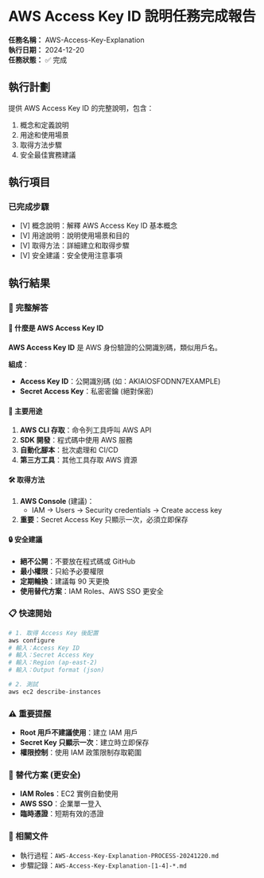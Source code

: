 # AWS Access Key ID 說明任務完成報告

**任務名稱：** AWS-Access-Key-Explanation  
**執行日期：** 2024-12-20  
**任務狀態：** ✅ 完成

## 執行計劃
提供 AWS Access Key ID 的完整說明，包含：
1. 概念和定義說明
2. 用途和使用場景
3. 取得方法步驟
4. 安全最佳實務建議

## 執行項目
### 已完成步驟
- [V] 概念說明：解釋 AWS Access Key ID 基本概念
- [V] 用途說明：說明使用場景和目的
- [V] 取得方法：詳細建立和取得步驟
- [V] 安全建議：安全使用注意事項

## 執行結果
### 🎯 完整解答

#### 🔑 什麼是 AWS Access Key ID
**AWS Access Key ID** 是 AWS 身份驗證的公開識別碼，類似用戶名。

**組成**：
- **Access Key ID**：公開識別碼 (如：AKIAIOSFODNN7EXAMPLE)
- **Secret Access Key**：私密密鑰 (絕對保密)

#### 🎯 主要用途
1. **AWS CLI 存取**：命令列工具呼叫 AWS API
2. **SDK 開發**：程式碼中使用 AWS 服務
3. **自動化腳本**：批次處理和 CI/CD
4. **第三方工具**：其他工具存取 AWS 資源

#### 🛠️ 取得方法
1. **AWS Console** (建議)：
   - IAM → Users → Security credentials → Create access key
2. **重要**：Secret Access Key 只顯示一次，必須立即保存

#### 🔒 安全建議
- **絕不公開**：不要放在程式碼或 GitHub
- **最小權限**：只給予必要權限
- **定期輪換**：建議每 90 天更換
- **使用替代方案**：IAM Roles、AWS SSO 更安全

### 📋 快速開始
```bash
# 1. 取得 Access Key 後配置
aws configure
# 輸入：Access Key ID
# 輸入：Secret Access Key
# 輸入：Region (ap-east-2)
# 輸入：Output format (json)

# 2. 測試
aws ec2 describe-instances
```

### ⚠️ 重要提醒
- **Root 用戶不建議使用**：建立 IAM 用戶
- **Secret Key 只顯示一次**：建立時立即保存
- **權限控制**：使用 IAM 政策限制存取範圍

### 🔄 替代方案 (更安全)
- **IAM Roles**：EC2 實例自動使用
- **AWS SSO**：企業單一登入
- **臨時憑證**：短期有效的憑證

### 📁 相關文件
- 執行過程：`AWS-Access-Key-Explanation-PROCESS-20241220.md`
- 步驟記錄：`AWS-Access-Key-Explanation-[1-4]-*.md`